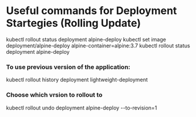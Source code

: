 # Useful commands for Deployment Startegies (Rolling Update)
kubectl rollout status deployment alpine-deploy
kubectl set image deployment/alpine-deploy alpine-container=alpine:3.7
kubectl rollout status deployment alpine-deploy
### To use previous version of the application:
kubectl rollout history deployment lightweight-deployment
### Choose which vrsion to rollout to
kubectl rollout undo deployment alpine-deploy --to-revision=1 
